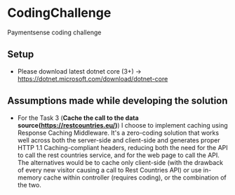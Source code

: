 # CodingChallenge
Paymentsense coding challenge

## Setup
* Please download latest dotnet core (3+) -> https://dotnet.microsoft.com/download/dotnet-core

## Assumptions made while developing the solution
* For the Task 3 (**Cache the call to the data source(https://restcountries.eu/)**) I choose to implement caching using Response Caching Middleware. It's a zero-coding solution that works well across both the server-side and client-side and generates proper HTTP 1.1 Caching-compliant headers, reducing both the need for the API to call the rest countries service, and for the web page to call the API. The alternatives would be to cache only client-side (with the drawback of every new visitor causing a call to Rest Countries API) or use in-memory cache within controller (requires coding), or the combination of the two.
